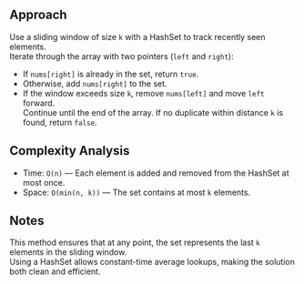 ## Approach

Use a sliding window of size `k` with a HashSet to track recently seen elements.  
Iterate through the array with two pointers (`left` and `right`):
- If `nums[right]` is already in the set, return `true`.
- Otherwise, add `nums[right]` to the set.
- If the window exceeds size `k`, remove `nums[left]` and move `left` forward.  
  Continue until the end of the array. If no duplicate within distance `k` is found, return `false`.

## Complexity Analysis

- Time: `O(n)` — Each element is added and removed from the HashSet at most once.
- Space: `O(min(n, k))` — The set contains at most `k` elements.

## Notes

This method ensures that at any point, the set represents the last `k` elements in the sliding window.  
Using a HashSet allows constant-time average lookups, making the solution both clean and efficient.  
